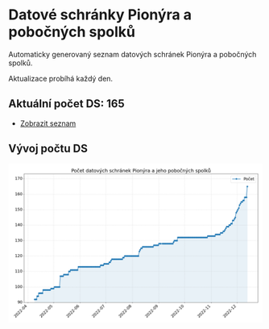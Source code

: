 # Datové schránky Pionýra a pobočných spolků

Automaticky generovaný seznam datových schránek Pionýra a pobočných spolků.

Aktualizace probíhá každý den.

## Aktuální počet DS: 165

- [Zobrazit seznam](datovky.csv)

## Vývoj počtu DS

![Vývoj počtu datových schránek](history.png)
